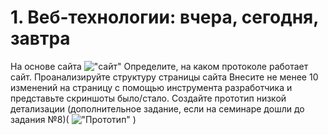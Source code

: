 # 1. Веб-технологии: вчера, сегодня, завтра

На основе сайта  !["сайт"](https://ya.ru/) 
Определите, на каком протоколе работает сайт.
Проанализируйте структуру страницы сайта
Внесите не менее 10 изменений на страницу с помощью инструмента разработчика и представьте скриншоты было/стало.
Создайте прототип низкой детализации (дополнительное задание, если на семинаре дошли до задания №8)( !["Прототип"](https://wireframe.cc/) )
